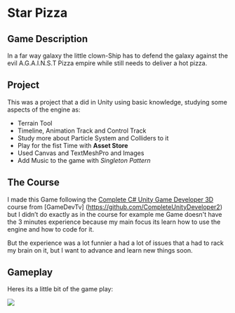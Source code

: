 # Star Pizza

## Game Description
In a far way galaxy the little clown-Ship  has to defend the galaxy against the  evil A.G.A.I.N.S.T Pizza empire while  still needs to deliver a hot pizza.

## Project 

This was a project that a did in Unity using basic knowledge, studying some aspects of the engine as:

- Terrain Tool
- Timeline, Animation Track and Control Track
- Study more about Particle System and Colliders to it
- Play for the fist Time with **Asset Store**
- Used Canvas and TextMeshPro and Images
- Add Music to the game with *Singleton Pattern* 

## The Course 

I made this Game following the [Complete C# Unity Game Developer 3D](https://www.udemy.com/course/unitycourse2/) course from [GameDevTv] (https://github.com/CompleteUnityDeveloper2) but I didn’t do exactly as in the course for example me Game doesn't have the 3 minutes experience because my main focus its learn how to use the engine and how to code for it.

But the experience was a lot funnier a had a lot of issues that a had to rack my brain on it, but I want to advance and learn new things soon.

## Gameplay

Heres its a little bit of the game play:

![](Star-Pizza_VD.gif)
